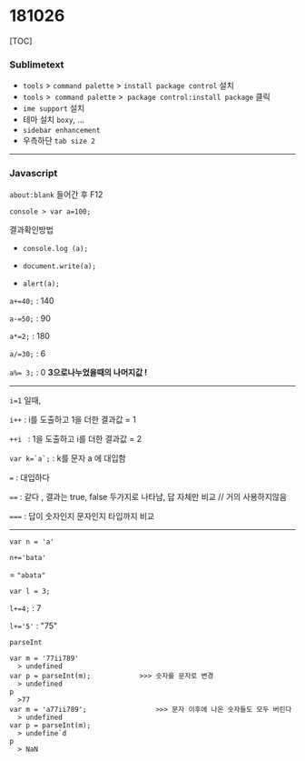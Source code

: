 # 181026

[TOC]



### Sublimetext

- `tools` > `command palette` > `install package control` 설치 
- `tools` >` command palette` >` package control:install package` 클릭 
- `ime support` 설치
- 테마 설치 `boxy`, ... 
- `sidebar enhancement`
- 우측하단 `tab size 2`

---

### Javascript

`about:blank` 들어간 후 F12

`console > var a=100;`

결과확인방법

- `console.log (a);`

- `document.write(a);`

- `alert(a);`



`a+=40;` : 140

`a-=50;` : 90

`a*=2;`    : 180

`a/=30;` : 6

`a%= 3;` : 0     **3으로나누었을때의 나머지값 !**

---

`i=1` 일때,

`i++` : i를 도출하고 1을 더한 결과값  = 1

`++i ` : 1을 도출하고 i를 더한 결과값 = 2 

```var k=`a`;``` : k를 문자 a 에 대입함

`=`  : 대입하다

`==` : 같다 , 결과는 true, false 두가지로 나타남, 답 자체만 비교 // 거의 사용하지않음 

`===` : 답이 숫자인지 문자인지 타입까지 비교 

---

`var n = 'a'`

`n+='bata'`

= `"abata"`



`var l = 3;`

`l+=4;` : 7

`l+='5'` : "75"



`parseInt`

``` var m = '77ii789'
var m = '77ii789'
  > undefined
var p = parseInt(m);            >>> 숫자를 문자로 변경 
  > undefined
p
  >77
var m = 'a77ii789';                 >>> 문자 이후에 나온 숫자들도 모두 버린다
  > undefined
var p = parseInt(m);      
  > undefine`d
p
  > NaN
```

